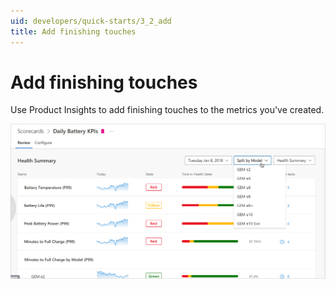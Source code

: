 ```yaml
---
uid: developers/quick-starts/3_2_add
title: Add finishing touches
---
```

# Add finishing touches

Use Product Insights to add finishing touches to the metrics you've created.

![Add finishing touches](finishing-touches.png)
